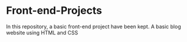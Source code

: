 # Front-end-Projects
In this repository, a basic front-end project have been kept. 
A basic blog website using HTML and CSS


